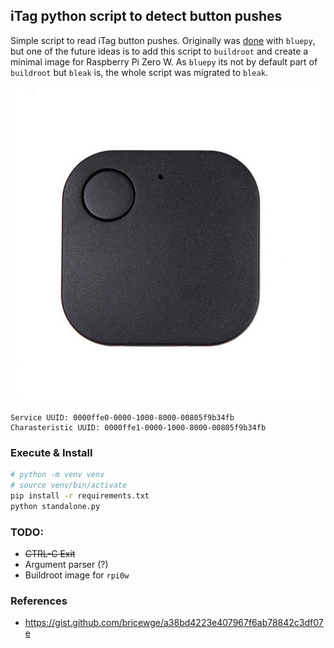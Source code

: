 ## iTag python script to detect button pushes
Simple script to read iTag button pushes. Originally was [done](https://gist.github.com/bricewge/a38bd4223e407967f6ab78842c3df07e) with `bluepy`, but one of the future ideas is to add this script to `buildroot` and create a minimal image for Raspberry Pi Zero W. As `bluepy` its not by default part of `buildroot` but `bleak` is, the whole script was migrated to `bleak`.

![](image.jpg)
```
Service UUID: 0000ffe0-0000-1000-8000-00805f9b34fb
Charasteristic UUID: 0000ffe1-0000-1000-8000-00805f9b34fb
```

### Execute & Install
```bash
# python -m venv venv
# source venv/bin/activate
pip install -r requirements.txt
python standalone.py
```

### TODO:
- ~~CTRL-C Exit~~
- Argument parser (?)
- Buildroot image for `rpi0w`

### References
- https://gist.github.com/bricewge/a38bd4223e407967f6ab78842c3df07e